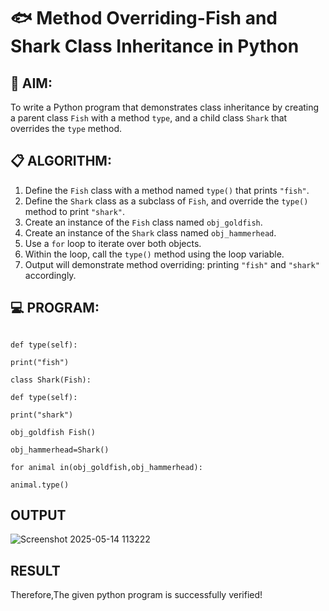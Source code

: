 # 🐟 Method Overriding-Fish and Shark Class Inheritance in Python

## 🧠 AIM:
To write a Python program that demonstrates class inheritance by creating a parent class `Fish` with a method `type`, and a child class `Shark` that overrides the `type` method.

## 📋 ALGORITHM:

1. Define the `Fish` class with a method named `type()` that prints `"fish"`.
2. Define the `Shark` class as a subclass of `Fish`, and override the `type()` method to print `"shark"`.
3. Create an instance of the `Fish` class named `obj_goldfish`.
4. Create an instance of the `Shark` class named `obj_hammerhead`.
5. Use a `for` loop to iterate over both objects.
6. Within the loop, call the `type()` method using the loop variable.
7. Output will demonstrate method overriding: printing `"fish"` and `"shark"` accordingly.

## 💻 PROGRAM:
```class Fish:

def type(self):

print("fish")

class Shark(Fish):

def type(self):

print("shark")

obj_goldfish Fish()

obj_hammerhead=Shark()

for animal in(obj_goldfish,obj_hammerhead):

animal.type()
```

## OUTPUT
![Screenshot 2025-05-14 113222](https://github.com/user-attachments/assets/4efb10dd-a656-4882-a2df-08a773087cb7)


## RESULT
Therefore,The given python program is successfully verified!
